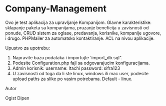# Company-Management

Ovo je test aplikacija za upravljanje Kompanijom.
Glavne karakteristike: sklapanje paketa sa kompanijama,
pruzanje beneficija u zavisnosti od ponude, CRUD sistem za oglase, predavanja, korisnike, kompanije
ugovore, i drugo.
PHPMailer za automatsko kontaktiranje.
ACL na nivou aplikacije.

Upustvo za upotrebu:

1. Napravite bazu podataka i importujte 'import_db.sql".
2. Podesite Configuration.php fajl sa odgovarajucim konfiguracijama.
3. Admin korisnik: 
    username: Itachi
    password: sifra123
4. U zavisnosti od toga da li ste linux, windows ili mac user, podesite
upload paths za slike po vasim potrebama. Default - linux.



Autor

Ogist Dipen

